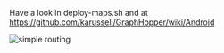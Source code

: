 Have a look in deploy-maps.sh and at
https://github.com/karussell/GraphHopper/wiki/Android

![simple routing](http://karussell.files.wordpress.com/2012/09/graphhopper-android.png)
